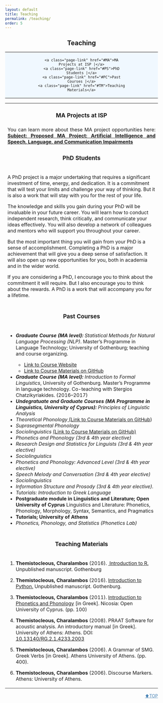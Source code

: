 ```yaml
---
layout: default
title: Teaching
permalink: /teaching/
order: 5
---
```


<a name='top'></a>

<h2 style="text-align: center;">Teaching</h2>

<div style="background-color:aliceblue; padding-left: 20%; padding-right: 20%; padding-top: 1%; padding-bottom: 1%; text-align: center; border-top: 1px solid black; border-bottom: 1px solid black;">
  
    <a class="page-link" href="#MA">MA Projects at ISP |</a>
    <a class="page-link" href="#PS">PhD Students |</a>
    <a class="page-link" href="#PC">Past Courses |</a>
    <a class="page-link" href="#TM">Teaching Materials</a>
</div>

<div class="quotebox">

<table>
<tr>
<a name='MA'></a>
<td><h3 style="text-align: center;">MA Projects at ISP</h3></td></tr>
<tr>
<td style="text-align:justify;">You can learn more about these MA project opportunities here: <a href="/projectsma/"><strong>Subject: Proposed MA Project: Artificial Intelligence and Speech, Language, and Communication Impairments</strong></a></td>
</tr>
<tr>
<a name='PS'></a>
<td><h3 style="text-align: center;">PhD Students</h3></td>
</tr>
<tr>
<td><p>A PhD project is a major undertaking that requires a significant investment of time, energy, and dedication. It is a commitment that will test your limits and challenge your way of thinking. But it is also a work that will stay with you for the rest of your life.</p>

<p>The knowledge and skills you gain during your PhD will be invaluable in your future career. You will learn how to conduct independent research, think critically, and communicate your ideas effectively. You will also develop a network of colleagues and mentors who will support you throughout your career.</p>

<p>But the most important thing you will gain from your PhD is a sense of accomplishment. Completing a PhD is a major achievement that will give you a deep sense of satisfaction. It will also open up new opportunities for you, both in academia and in the wider world.</p>

<p>If you are considering a PhD, I encourage you to think about the commitment it will require. But I also encourage you to think about the rewards. A PhD is a work that will accompany you for a lifetime.</p>
</td>
</tr>
<tr>
<a name='PC'></a>
<td><h3 style="text-align: center;">Past Courses</h3></td>
</tr>
<tr>
<td>
<ul>        
<li><p><em><strong>Graduate Course (MA level):</strong> Statistical Methods for Natural Language Processing (NLP)</em>. Master’s Programme in Language Technology; University of Gothenburg; teaching and course organizing.</p></li>
<ul>
<li><a href="/assets/pages/MLT.html">Link to Course Website</a> </li>
<li><a href="https://github.com/themistocleous/StatisticalMethodsNLP">Link to Course Materials on GitHub</a></li>
</ul>
<li><em><strong>Graduate Course (MA level):</strong>  Introduction to Formal Linguistics</em>, University of Gothenburg. Master’s Programme in language technology. Co-teaching with Stergios Chatzikyriakides. (2016–2017)</li>
<li><em><strong>Undegratuate and Graduate Courses (MA Programme in Linguistics, University of Cyprus):</strong> Principles of Linguistic Analysis</em></li>
<li><em>Theoretical Phonology</em><a href="https://github.com/themistocleous/course_phonetics"> (Link to Course Materials on GitHub</a>)</li>
<li><em>Suprasegmental Phonology</em></li>
<li><em>Sociolinguistics </em><a href="https://github.com/themistocleous/course_sociolinguistics2014">(Link to Course Materials on GitHub)</a></li>
<li><em>Phonetics and Phonology (3rd &amp; 4th year elective)</em></li>
<li><em>Research Design and Statistics for Linguists (3rd &amp; 4th year elective)</em></li>
<li><em>Sociolinguistics</em></li>
<li><em>Phonetics and Phonology: Advanced Level (3rd &amp; 4th year elective)</em></li>
<li><em>Speech Melody and Conversation (3rd &amp; 4th year elective)</em></li>
<li><em>Sociolinguistics</em></li>
<li><em>Information Structure and Prosody (3rd &amp; 4th year elective).</em></li>
<li><em>Tutorials: Introduction to Greek Language</em></li>
<li><strong>Postgraduate module in Linguistics and Literature; Open University of Cyprus</strong> Linguistics and Literature: Phonetics, Phonology, Morphology, Syntax, Semantics, and Pragmatics</li>
<li><strong>Tutorials; University of Athens</strong></li>
<li><em>Phonetics, Phonology, and Statistics (Phonetics Lab)</em></li>
</ul>
</td>
</tr>

<tr><td><a name='TM'></a><h3 style="text-align: center;">Teaching Materials</h3></td></tr>
<tr>
<td>
<ol>
<li><p><strong>Themistocleous, Charalambos</strong> (2016). <a href="/assets/RIntroCover.pdf" class="uri"> Introduction to R.</a> Unpublished manuscript. Gothenburg</p></li>
<li><p><strong>Themistocleous, Charalambos</strong> (2016). <a href="/research/project/2017/05/31/python.html" class="uri">Introduction to Python.</a> Unpublished manuscript. Gothenburg.</p></li>
<li><p><strong>Themistocleous, Charalambos</strong> (2011). <a href="/assets/papers/Phonetics_IntroGR.pdf">Introduction to Phonetics and Phonology</a> <span>[</span>in Greek<span>]</span>. Nicosia: Open University of Cyprus. (pp. 100)</p></li>
<li><p><strong>Themistocleous, Charalambos</strong> (2008). PRAAT Software for acoustic analysis. An introductory manual <span>[</span>in Greek<span>]</span>. University of Athens: Athens. DOI: <a href="10.13140/RG.2.1.4233.2003" class="uri">10.13140/RG.2.1.4233.2003</a></p></li>
<li><p><strong>Themistocleous, Charalambos</strong> (2006). A Grammar of SMG. Greek Verbs <span>[</span>in Greek<span>]</span>. Athens University of Athens. (pp. 400).</p></li>
<li><p><strong>Themistocleous, Charalambos</strong> (2006). Discourse Markers. Athens: University of Athens.</p></li>
</ol>
</td></tr>
</table>
</div>
<div style="text-align:right">
  <a class="page-link" style="color: steelblue;text-transform: uppercase;" href="#top">⬆Top</a>
</div>
